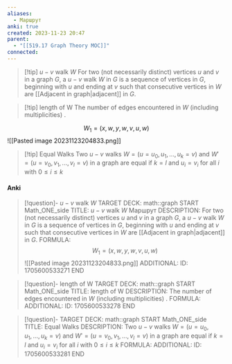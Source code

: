 ```yaml
---
aliases:
  - Маршрут
anki: true
created: 2023-11-23 20:47
parent:
  - "[[519.17 Graph Theory MOC]]"
connected:
---
```


> [!tip] $u − v$ walk $W$ 
For two (not necessarily distinct) vertices $u$ and $v$ in a graph $G$, a $u − v$ walk $W$ in $G$ is a sequence of vertices in $G$, beginning with $u$ and ending at $v$ such that consecutive vertices in $W$ are [[Adjacent in graph|adjacent]] in $G$.

> [!tip] length of W
The number of edges encountered in $W$ (including multiplicities)  .

$$W_1 = (x,w,y,w,v,u,w)$$
![[Pasted image 20231123204833.png]]

> [!tip] Equal Walks
Two $u−v$ walks $W =(u=u_0,u_1,...,u_k =v)$ and $W′ =(u=v_0,v_1,...,v_l = v)$  in a graph are equal if $k=l$ and $u_i =v_i$ for all $i$ with $0≤i≤k$


#### Anki
> [!question]- $u − v$ walk $W$
TARGET DECK: math::graph
START
Math_ONE_side
TITLE:  $u − v$ walk $W$
Маршрут
DESCRIPTION: For two (not necessarily distinct) vertices $u$ and $v$ in a graph $G$, a $u − v$ walk $W$ in $G$ is a sequence of vertices in $G$, beginning with $u$ and ending at $v$ such that consecutive vertices in $W$ are [[Adjacent in graph|adjacent]] in $G$.
FORMULA: $$W_1 = (x,w,y,w,v,u,w)$$
![[Pasted image 20231123204833.png]]
ADDITIONAL:
ID: 1705600533271
END

> [!question]- length of W
TARGET DECK: math::graph
START
Math_ONE_side
TITLE:  length of W
DESCRIPTION: The number of edges encountered in $W$ (including multiplicities)  .
FORMULA: 
ADDITIONAL:
ID: 1705600533278
END

> [!question]-
TARGET DECK: math::graph
START
Math_ONE_side
TITLE: Equal Walks
DESCRIPTION: Two $u−v$ walks $W =(u=u_0,u_1,...,u_k =v)$ and $W′ =(u=v_0,v_1,...,v_l = v)$  in a graph are equal if $k=l$ and $u_i =v_i$ for all $i$ with $0≤i≤k$
FORMULA: 
ADDITIONAL:
ID: 1705600533281
END







